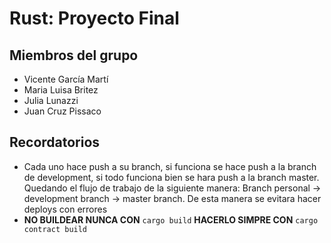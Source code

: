 # Rust: Proyecto Final

## Miembros del grupo

- Vicente García Martí
- Maria Luisa Britez
- Julia Lunazzi
- Juan Cruz Pissaco

## Recordatorios

- Cada uno hace push a su branch, si funciona se hace push a la branch de development, si todo funciona bien se hara push a la branch master. Quedando el flujo de trabajo de la siguiente manera:
Branch personal -> development branch -> master branch.
De esta manera se evitara hacer deploys con errores
- **NO BUILDEAR NUNCA CON** `cargo build` **HACERLO SIMPRE CON** `cargo contract build`
